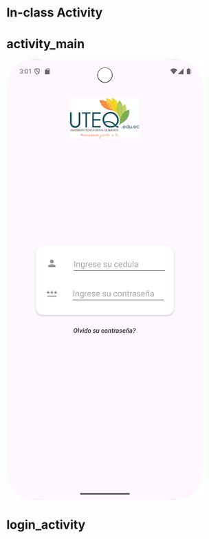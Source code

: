 # In-class Activity
# activity_main
![Texto alternativo](https://github.com/StvenAZ/App1/blob/master/Screenshot_20241207_150156.png)

# login_activity
